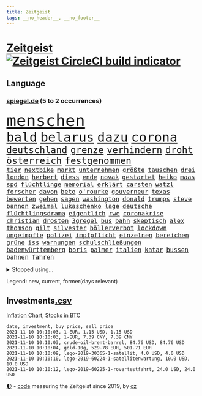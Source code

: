 ```yaml
---
title: Zeitgeist
tags: __no_header__, __no_footer__
---
```


# [Zeitgeist](https://oliz.io/zeitgeist/) [![Zeitgeist CircleCI build indicator](https://circleci.com/gh/ooz/zeitgeist.svg?style=shield)](https://circleci.com/gh/ooz/zeitgeist)

## Language

<h3><a href="https://www.spiegel.de" target="_blank">spiegel.de</a> (5 to 2 occurrences)</h3>
<p style="font-family:monospace">
<span style="font-size:32pt"><a href="news_links.html#menschen" class="current">menschen</a></span>
<br>
<span style="font-size:25pt"><a href="news_links.html#bald" class="current">bald</a></span>
<span style="font-size:25pt"><a href="news_links.html#belarus" class="current">belarus</a></span>
<span style="font-size:25pt"><a href="news_links.html#dazu" class="current">dazu</a></span>
<span style="font-size:25pt"><a href="news_links.html#corona" class="current">corona</a></span>
<br>
<span style="font-size:18pt"><a href="news_links.html#deutschland" class="current">deutschland</a></span>
<span style="font-size:18pt"><a href="news_links.html#grenze" class="current">grenze</a></span>
<span style="font-size:18pt"><a href="news_links.html#verhindern" class="current">verhindern</a></span>
<span style="font-size:18pt"><a href="news_links.html#droht" class="current">droht</a></span>
<span style="font-size:18pt"><a href="news_links.html#österreich" class="current">österreich</a></span>
<span style="font-size:18pt"><a href="news_links.html#festgenommen" class="current">festgenommen</a></span>
<br>
<span style="font-size:12pt"><a href="news_links.html#tier" class="current">tier</a></span>
<span style="font-size:12pt"><a href="news_links.html#nextbike" class="new">nextbike</a></span>
<span style="font-size:12pt"><a href="news_links.html#markt" class="current">markt</a></span>
<span style="font-size:12pt"><a href="news_links.html#unternehmen" class="current">unternehmen</a></span>
<span style="font-size:12pt"><a href="news_links.html#größte" class="current">größte</a></span>
<span style="font-size:12pt"><a href="news_links.html#tauschen" class="new">tauschen</a></span>
<span style="font-size:12pt"><a href="news_links.html#drei" class="current">drei</a></span>
<span style="font-size:12pt"><a href="news_links.html#london" class="current">london</a></span>
<span style="font-size:12pt"><a href="news_links.html#herbert" class="current">herbert</a></span>
<span style="font-size:12pt"><a href="news_links.html#diess" class="current">diess</a></span>
<span style="font-size:12pt"><a href="news_links.html#ende" class="current">ende</a></span>
<span style="font-size:12pt"><a href="news_links.html#novak" class="current">novak</a></span>
<span style="font-size:12pt"><a href="news_links.html#gestartet" class="current">gestartet</a></span>
<span style="font-size:12pt"><a href="news_links.html#heiko" class="current">heiko</a></span>
<span style="font-size:12pt"><a href="news_links.html#maas" class="current">maas</a></span>
<span style="font-size:12pt"><a href="news_links.html#spd" class="current">spd</a></span>
<span style="font-size:12pt"><a href="news_links.html#flüchtlinge" class="current">flüchtlinge</a></span>
<span style="font-size:12pt"><a href="news_links.html#memorial" class="new">memorial</a></span>
<span style="font-size:12pt"><a href="news_links.html#erklärt" class="current">erklärt</a></span>
<span style="font-size:12pt"><a href="news_links.html#carsten" class="current">carsten</a></span>
<span style="font-size:12pt"><a href="news_links.html#watzl" class="new">watzl</a></span>
<span style="font-size:12pt"><a href="news_links.html#forscher" class="current">forscher</a></span>
<span style="font-size:12pt"><a href="news_links.html#davon" class="current">davon</a></span>
<span style="font-size:12pt"><a href="news_links.html#beto" class="new">beto</a></span>
<span style="font-size:12pt"><a href="news_links.html#o'rourke" class="new">o'rourke</a></span>
<span style="font-size:12pt"><a href="news_links.html#gouverneur" class="current">gouverneur</a></span>
<span style="font-size:12pt"><a href="news_links.html#texas" class="current">texas</a></span>
<span style="font-size:12pt"><a href="news_links.html#bewerten" class="current">bewerten</a></span>
<span style="font-size:12pt"><a href="news_links.html#gehen" class="current">gehen</a></span>
<span style="font-size:12pt"><a href="news_links.html#sagen" class="current">sagen</a></span>
<span style="font-size:12pt"><a href="news_links.html#washington" class="current">washington</a></span>
<span style="font-size:12pt"><a href="news_links.html#donald" class="current">donald</a></span>
<span style="font-size:12pt"><a href="news_links.html#trumps" class="current">trumps</a></span>
<span style="font-size:12pt"><a href="news_links.html#steve" class="current">steve</a></span>
<span style="font-size:12pt"><a href="news_links.html#bannon" class="current">bannon</a></span>
<span style="font-size:12pt"><a href="news_links.html#zweimal" class="current">zweimal</a></span>
<span style="font-size:12pt"><a href="news_links.html#lukaschenko" class="current">lukaschenko</a></span>
<span style="font-size:12pt"><a href="news_links.html#lage" class="current">lage</a></span>
<span style="font-size:12pt"><a href="news_links.html#deutsche" class="current">deutsche</a></span>
<span style="font-size:12pt"><a href="news_links.html#flüchtlingsdrama" class="current">flüchtlingsdrama</a></span>
<span style="font-size:12pt"><a href="news_links.html#eigentlich" class="current">eigentlich</a></span>
<span style="font-size:12pt"><a href="news_links.html#rwe" class="current">rwe</a></span>
<span style="font-size:12pt"><a href="news_links.html#coronakrise" class="current">coronakrise</a></span>
<span style="font-size:12pt"><a href="news_links.html#christian" class="current">christian</a></span>
<span style="font-size:12pt"><a href="news_links.html#drosten" class="current">drosten</a></span>
<span style="font-size:12pt"><a href="news_links.html#3gregel" class="current">3gregel</a></span>
<span style="font-size:12pt"><a href="news_links.html#bus" class="current">bus</a></span>
<span style="font-size:12pt"><a href="news_links.html#bahn" class="current">bahn</a></span>
<span style="font-size:12pt"><a href="news_links.html#skeptisch" class="current">skeptisch</a></span>
<span style="font-size:12pt"><a href="news_links.html#alex" class="current">alex</a></span>
<span style="font-size:12pt"><a href="news_links.html#thomson" class="new">thomson</a></span>
<span style="font-size:12pt"><a href="news_links.html#gilt" class="current">gilt</a></span>
<span style="font-size:12pt"><a href="news_links.html#silvester" class="new">silvester</a></span>
<span style="font-size:12pt"><a href="news_links.html#böllerverbot" class="new">böllerverbot</a></span>
<span style="font-size:12pt"><a href="news_links.html#lockdown" class="current">lockdown</a></span>
<span style="font-size:12pt"><a href="news_links.html#ungeimpfte" class="current">ungeimpfte</a></span>
<span style="font-size:12pt"><a href="news_links.html#polizei" class="current">polizei</a></span>
<span style="font-size:12pt"><a href="news_links.html#impfpflicht" class="current">impfpflicht</a></span>
<span style="font-size:12pt"><a href="news_links.html#einzelnen" class="current">einzelnen</a></span>
<span style="font-size:12pt"><a href="news_links.html#bereichen" class="current">bereichen</a></span>
<span style="font-size:12pt"><a href="news_links.html#grüne" class="current">grüne</a></span>
<span style="font-size:12pt"><a href="news_links.html#iss" class="current">iss</a></span>
<span style="font-size:12pt"><a href="news_links.html#warnungen" class="current">warnungen</a></span>
<span style="font-size:12pt"><a href="news_links.html#schulschließungen" class="current">schulschließungen</a></span>
<span style="font-size:12pt"><a href="news_links.html#badenwürttemberg" class="current">badenwürttemberg</a></span>
<span style="font-size:12pt"><a href="news_links.html#boris" class="current">boris</a></span>
<span style="font-size:12pt"><a href="news_links.html#palmer" class="current">palmer</a></span>
<span style="font-size:12pt"><a href="news_links.html#italien" class="current">italien</a></span>
<span style="font-size:12pt"><a href="news_links.html#katar" class="current">katar</a></span>
<span style="font-size:12pt"><a href="news_links.html#bussen" class="current">bussen</a></span>
<span style="font-size:12pt"><a href="news_links.html#bahnen" class="current">bahnen</a></span>
<span style="font-size:12pt"><a href="news_links.html#fahren" class="current">fahren</a></span>
</p>
<details>
<summary>Stopped using...</summary>
<p class="former" style="font-size:12pt">
analyse(390) entscheidungen(390) franziska(389) gewissen(389) giffey(389) stars(389) interessiert(388) verlief(388) beantragen(387) erneuter(387) erstaunlich(387) gemeinden(387) kandidatinnen(387) konzernchef(387) legendären(387) maß(387) österreichischen(387) christoph(386) erhoben(386) geduld(386) gefährden(386) gekürt(386) gelernt(386) gerecht(386) jüngsten(386) leitung(386) lufthansa(386) misshandelt(386) unrecht(386) vertreten(386) wald(386) erscheinen(385) literatur(385) magdeburg(385) maria(385) massiv(385) reiche(385) spielten(385) tode(385) usbehörden(385) usjustizministerium(385) volker(385) zensur(385) 99(384) anerkennen(384) beweisen(384) ehefrau(384) france(384) gelegt(384) ikone(384) insekten(384) mordfall(384) persönliche(384) reiner(384) richten(384) verwirrung(384) youtube(384) zurückgetreten(384) überzeugt(384) altmaier(383) astrazeneca(383) attackieren(383) b(383) depressionen(383) flughäfen(383) harter(383) haseloff(383) hunde(383) kassiert(383) mutige(383) stärken(383) turin(383) verriet(383) verzweifelt(383) zugunsten(383) asiatischen(382) bundesamt(382) coronaschnelltests(382) einstigen(382) einzelne(382) engagement(382) institut(382) konflikte(382) räumen(382) schlimmsten(382) spaniens(382) tieren(382) vermeintliche(382) zunehmende(382) arbeitsbedingungen(381) beeinflussen(381) benjamin(381) besseren(381) dahin(381) digitaler(381) erziehung(381) fabrik(381) fernen(381) geklärt(381) grünheide(381) massiver(381) schnee(381) südkorea(381) terrormiliz(381) umsetzen(381) zeuge(381) ärzten(381) doku(380) fauci(380) flugzeuge(380) geschlagen(380) kleiner(380) liege(380) länderchefs(380) mars(380) normalität(380) offensive(380) spanischen(380) stanley(380) usregierung(380) verbietet(380) 125(379) 2011(379) 37(379) beklagen(379) bewährung(379) einzug(379) kündigung(379) menschenrechte(379) radsport(379) times(379) trainieren(379) umstrittener(379) weißen(379) zurzeit(379) anschläge(378) arbeitgeber(378) finanzaufsicht(378) gelsenkirchen(378) härter(378) kompliziert(378) prinzessin(378) recherchen(378) toren(378) österreicher(378) aufgehoben(377) bilden(377) eingeschränkt(377) eugh(377) freund(377) hölle(377) kippen(377) klein(377) machthaber(377) oma(377) richtige(377) schulkinder(377) studierenden(377) sächsischen(377) 1945(376) auswertung(376) beschluss(376) emotionalen(376) fahrrad(376) galten(376) lebt(376) modell(376) parlamentswahl(376) regt(376) riss(376) umfragen(376) usschauspielerin(376) 52(375) ausflug(375) freunden(375) geheimnis(375) halbfinale(375) höchststand(375) unseren(375) vorzeitige(375) vorübergehend(375) weltgesundheitsorganisation(375) zwischenzeitlich(375) erfuhr(374) gestrichen(374) grundgesetz(374) jahrhundert(374) leitet(374) nachspiel(374) schwachen(374) sexuell(374) stellten(374) unterricht(374) virologen(374) aufgegeben(373) aufschwung(373) billie(373) entscheidend(373) erfunden(373) etliche(373) klassiker(373) maximilian(373) reporter(373) schlicht(373) sports(373) zuversichtlich(373) überholt(373) ausmaß(372) crash(372) dominic(372) einsetzen(372) geprüft(372) rechtsaußen(372) schwierig(372) verteilung(372) christdemokraten(371) porsche(371) spiegeltitelstory(371) verband(371) volle(371) vorjahr(371) enge(370) entsetzt(370) fake(370) fakten(370) form(370) hürden(370) meist(370) quer(370) schnellste(370) barbara(369) dar(369) demokratische(369) frachter(369) offizielle(369) reagierten(369) überlebende(369) auslösen(368) patient(368) verläufen(368) zahlte(368) zurücktreten(368) eurecht(367) jürgen(367) mangel(367) ministerium(367) verklagen(367) 17jährige(366) kate(366) manipulierte(366) pipeline(366) womit(366) aufarbeitung(365) beantragt(365) jahrestag(365) juristen(365) mobile(365) nase(365) schumacher(365) säugling(365) 25jährigen(364) außerhalb(364) defensive(364) gesundheitsministerium(364) iphone(364) rechtzeitig(364) gekämpft(363) kevin(363) krawallen(363) großem(362) verhandeln(362) hinten(361) probe(360) spenden(360) bürgerkrieg(359) erzielte(359) fehlern(359) nationalteam(359) präsenzunterricht(359) schrecken(359) älter(359) deutliches(358) kippt(358) verheerend(358) analysiert(357) erwachsenen(357) landwirtschaft(357) america(356) beweise(356) einschränkung(356) versagen(356) drin(355) insolvenz(355) stört(355) äußerte(355) halbe(354) orten(354) sprachen(354) tansania(353) wem(353) angehörige(352) ausgeweitet(352) justin(350) verfassungsgericht(350) wendet(350) bester(349) kräfte(349) hinweis(348) mischung(348) vermissten(348) dr(347) krisen(347) benötigte(346) flughafens(346) intelligenz(346) kleinkind(345) runden(345) minderjährigen(344) flüchtete(343) missachtung(343) anschlägen(342) beobachtung(342) georg(342) jurist(342) gläubige(341) knacken(341) schottische(341) erhöhung(340) tyson(339) gesundheitliche(338) kontert(338) beschuldigte(337) divers(337) laufbahn(337) persönliches(337) verhinderte(337) vorgenommen(337) coronajahr(336) geflohen(336) sammelte(336) mittelpunkt(335) nächstes(335) dorf(334) trick(334) zeitung(334) betrieben(333) klarheit(332) bbc(331) nebenwirkungen(331) rückgängig(330) tragischen(330) 56(329) eingeliefert(328) existenz(328) fremden(327) gesetzlichen(327) empfinden(326) sammeln(325) theoretisch(322) riesigen(321) würdigung(320) schach(319) bestechung(318) schadensersatz(318) verweigerte(318) 32jährigen(317) übergriffen(314) gesundheitsministers(310) hartz(310) interviews(308) vertrauten(308) rächen(307) kilo(306) rekorde(306) kolleginnen(305) seniorin(304) souveränität(304) bundestagsabgeordnete(303) katzen(303) schiffe(303) nordosten(301) karolina(295) heidelberg(294) saisonende(294) einsatzkräften(292) louis(292) adler(290) stationiert(288) heimatland(287) dosis(286) aufgebot(282) testpflicht(281) ausbeutung(280) iv(280) jagt(278) cent(277) infos(276) sehe(272) dokumentieren(271) nachbarland(271) lego(270) wiedervereinigung(270) amazons(268) radsportler(268) sondersitzung(268) erleichtert(265) verheißt(265) bergsteiger(263) gelöscht(263) expräsidenten(258) heutige(258) hubert(256) rüdiger(256) estland(255) staatsschutz(255) ausstellung(254) vorfälle(254) macher(253) v(252) geschrumpft(251) kannte(251) belästigt(250) geiselnahme(250) soldatinnen(250) stärkste(250) großstädten(248) konkreten(248) regierungsbildung(248) indiens(247) italiener(247) medaille(242) günstig(240) bischof(239) recherchiert(239) belgier(237) abbringen(236) hilferuf(236) marsmission(235) finanziellen(231) hochschulen(231) todesursache(230) universitäten(230) ausländischen(229) orte(228) wildnis(228) paaren(227) tierschützer(227) 13jährigen(224) niemals(224) gebildet(221) redaktion(221) bälle(218) abgeschnitten(214) ermittlungsverfahren(213) topfavorit(213) tvinterview(213) erteilte(211) anzutreten(210) reue(210) campus(209) sexuellem(204) forciert(203) mitverantwortlich(203) kellner(197) zoff(197) miriam(196) modellprojekt(196) geehrt(191) schwimmstar(190) gew(188) pflegen(187) zufriedener(187) gnabry(186) nett(183) tempolimit(183) brian(182) massachusetts(180) loben(179) ladesäulen(178) raúl(177) komme(176) motorrad(176) reichtum(175) steuerreform(171) raumfahrt(170) vertraut(170) blue(169) erzürnt(169) origin(169) abgezogen(168) besonderes(166) rekonstruktion(162) übten(162) philippinischen(161) verfassungsgerichts(161) zurückzukehren(161) ausgewählt(159) berücksichtigt(159) verfilmung(159) mögliches(158) randale(158) fronten(156) litten(156) ängste(155) bundesfinanzhof(153) erholen(153) gefälscht(150) energieagentur(149) felix(149) parlamentswahlen(147) akzeptieren(146) tank(146) zentralrat(145) revolutionieren(143) jüdisches(142) spitzen(142) testzentren(142) fox(141) stellenweise(141) untersuchungsbericht(141) formel1rennen(139) zerstörungen(139) kuntz(138) laute(137) notlandung(137) 60jähriger(136) ambitionierte(136) umfang(136) organisierten(135) verschwörungsmythen(135) zentralbank(135) ausgebremst(134) formiert(134) zweifelhaften(134) ifoumfrage(133) längerer(133) südchinesisches(133) terroranschlägen(133) träumt(133) kultusminister(132) materialmangel(132) schwäche(132) engländer(131) hit(131) vormittag(131) hunderttausenden(130) künstlerische(130) wundert(130) 77jährige(129) eingemischt(129) rücktrittsgesuch(129) jon(128) mitspielen(128) traditionelle(127) volk(127) deutschlandkoalition(126) generell(126) guido(126) seither(126) 28jähriger(125) jamaika(125) pflegte(125) vorerkrankungen(125) ultrarechte(124) amthor(123) kühnert(123) präsidium(123) beihilfe(122) schämt(122) streik(122) krankheiten(121) mauerbau(121) mary(120) schimpft(120) webber(120) bahnt(119) castillo(119) demenz(118) missbrauchsprozess(118) akkreditierung(117) befassen(116) ferieninsel(116) spitzenpolitiker(116) klimabericht(115) neumünster(114) wahlbeteiligung(114) antisemitisch(113) aufgebaut(113) hindukusch(112) ki(112) vorwarnung(112) gerichtlich(111) bundeswehreinsatz(110) gewässer(109) übertraf(109) aiwanger(108) akademie(108) leroy(107) linkenfraktionschef(107) phuket(107) sané(107) stilkritik(107) stockt(107) verfügen(107) wissenschaften(107) geldwäsche(106) schillerndsten(105) ed(104) sätze(104) gesungen(103) motiviert(103) chaotischen(102) großraum(102) slowenien(102) impfstoffproduktion(101) ortskräfte(101) tadej(101) lehrergewerkschaft(100) radprofis(100) 33jährige(99) coronasommer(98) pogačar(98) präsentierte(98) gewürdigt(97) versehen(97) wäldern(97) überflutungen(97) kronzeugen(96) murray(96) c(95) radprofi(95) überflutet(95) beinen(94) metall(94) schilderte(94) tusk(94) fachen(93) fury(93) lieferengpässen(93) winde(93) wmkampf(93) leser(92) leserinnen(92) naturschutz(92) perfekten(92) sortiert(92) vertragsverlängerung(92) elternkolumne(91) evakuieren(91) finalen(91) hanau(91) list(91) rauch(91) superstars(91) untreue(91) bremerhaven(90) dämmstoffe(90) hausnummer(90) mandat(90) technischen(90) cecilia(89) einsetzt(89) forschungsteam(89) jüngster(89) moscheen(89) stapfen(89) verschafften(89) ciao(88) havannasyndrom(88) bausteine(87) dankte(87) komfort(87) lästert(87) mysteriösen(87) anstatt(86) irischer(86) schwerelosigkeit(86) vitra(86) vizepräsidentin(86) wohnwagen(86) handelsverband(85) henry(85) missbrauchsvorwürfe(85) supermarktregale(85) tu(85) usunternehmen(85) zutritt(85) aneinander(84) assimilieren(84) blockchain(84) erweisen(84) formel1pressestimmen(84) haar(84) impfzahlen(84) megan(84) supermärkte(84) terrorprozess(84) ahrweiler(83) bemerkenswerter(83) europäerinnen(83) lukrative(83) prägendsten(83) sturzfluten(83) halfen(82) höchstwert(82) killer(82) nachgehen(82) notlanden(82) 1964(81) psychiatrischen(81) truck(81) unterscheiden(81) vertretung(81) begreifen(80) coronapause(80) nächte(80) usstars(80) zuliebe(80) falschgeld(79) heiratsantrag(79) immunsystem(79) katastrophenschutz(79) malariaimpfstoff(79) akzeptiert(78) bahnkunden(78) baupreise(78) auszahlungen(77) ernteausfälle(77) israelischem(77) konzertfilm(77) mutterkonzerns(77) rechtsfehler(77) soul(77) umlauf(77) alaska(76) bankenaufseher(76) boulevard(76) bye(76) einlegen(76) erfordert(76) haas(76) marsalek(76) ringe(76) sirenen(76) ächzen(76) are(75) beibringen(75) eindeutigen(75) freut's(75) kennzeichnen(75) philippinische(75) populär(75) vergessenen(75) zwischenfälle(75) coronagipfel(74) erkunden(74) körperliche(74) 700(73) bemerkbar(73) geheimdienstchef(73) silbermedaille(73) sinfonien(73) stellvertreter(73) vorlauf(73) carrie(72) demonstrierten(72) malaria(72) reese(72) rückendeckung(72) simulieren(72) witherspoon(72) aniston(71) billigen(71) eilt(70) fußballverbände(70) gloria(70) günstiges(70) hartnäckig(70) impfwilligen(70) kärnten(70) köpfen(70) libanesischen(70) parkplätze(70) südsudan(70) twitch(70) attentäters(69) bellido(69) hochsprung(69) bereitete(68) entschädigt(68) erdrutschen(68) grenzregime(68) heilbronn(68) jährt(68) keinerlei(68) lebenden(68) löschen(68) verheiratet(68) ökologischen(68) abflug(67) achtjährige(67) hallo(67) obergrenze(67) tödlichste(67) wanderung(67) übertragen(67) angegeben(66) durchbricht(66) einspruch(66) gesa(66) scherzt(66) aktiviert(65) erhofft(65) gewagt(65) schiefgehen(65) aktivieren(64) beträge(64) eintreten(64) entdecker(64) kelly(64) kundschaft(64) paket(64) resultat(64) satte(64) store(64) vorwurfs(64) we(64) akteure(63) cdupräsidium(63) gestreikt(63) materialengpässen(63) medaillenspiegel(63) polizeiwache(63) problematische(63) 90/die(62) jungtiere(62) juristisches(62) lagebericht(62) leib(62) unternommen(62) verdeckten(62) vorläufigen(62) dolmetscher(61) steiles(61) verschleppten(61) grippeviren(60) kontaktpersonen(60) machine(60) verbrachte(60) verbrannt(60) waffengewalt(60) artenvielfalt(59) ehen(59) engsten(59) heiße(59) müttern(59) ölpreise(59) craig(58) diejenigen(58) enthauptet(58) handelte(58) rückruf(58) straßenverkehr(58) wissing(58) absender(57) ausbleibt(57) forschern(57) gesundheitswesen(57) nouripour(57) omid(57) reuter(57) schräg(57) teslagigafactory(57) 132(56) hochdruck(56) immobilienpreise(56) knast(56) lieferschwierigkeiten(56) tankstellen(56) algorithmen(55) beleben(55) ebolavirus(55) fiasko(55) migrationsgeschichte(55) schnellster(55) steil(55) umfassenden(55) geleistet(54) heimspiel(54) immobilien(54) klassen(54) retteten(54) schweres(54) tierwelt(54) kriminalreporters(53) linkedin(53) nuklear(53) polnisches(53) vegan(53) abfinden(52) behinderungen(52) betriebenen(52) investiert(52) kobra(52) krebszellen(52) ließe(52) geringe(51) befreiung(50) emirat(50) schleppen(50) stacheldrahtzaun(50) 73(49) aufgegriffen(49) facebookkonzern(49) jetski(49) jetskifahrer(49) messungen(49) nadia(49) rettungsflüge(49) strafverfolger(49) afghanistaneinsatz(48) gangs(48) involviert(48) jake(48) alpine(47) angestellten(47) generalinspekteur(47) hang(47) hawaii(47) missionen(47) peinliche(47) schwachstellen(47) überraschende(47) abziehen(46) chaotische(46) guide(46) heilmittel(46) stoppten(46) vermeldet(46) weltberühmte(46) fahndung(45) friedensnobelpreisträgerin(45) katastrophalen(45) positionieren(45) trotzen(45) zusage(45) bußgelder(44) dringender(44) imker(44) insektensterben(44) kaminski(44) lebende(44) modellprojekte(44) mops(44) riesenrad(44) sportwagen(44) abgeordnetenhauswahl(43) abgewendet(43) anschlags(43) fressen(43) hexen(43) hexerei(43) onehitwonder(43) toxische(43) 1138(42) bayerischer(42) gewölbe(42) regale(42) spdgeneralsekretär(42) windrädern(42) gelsenkirchener(41) grenzregion(41) innovationen(41) personenkult(41) royals(41) straßenrennen(41) urteilt(41) angeschlossen(40) blutspende(40) eifersucht(40) modernisierung(40) protokoll(40) stranden(40) beeinträchtigen(39) gelähmt(39) geständnis(39) herrschten(39) nahenden(39) wettete(39) abbrechen(38) cats(38) finanzbeamter(38) lösungen(38) musicals(38) operationen(38) rotgrünroten(38) startplatz(38) betrugsfall(37) dringendsten(37) integration(37) vereinen(37) wahllokalen(37) 52jährigen(36) co₂ausstoß(36) diskriminierend(36) finanzlücke(36) flicks(36) klargestellt(36) lagers(36) mitarbeitende(36) spiegelkorrespondent(36) tuberkulose(36) ausreichende(35) heftigere(35) kuban(35) parteikollegen(35) stillstand(35) tilman(35) verzichtete(35) wiederholung(35) aschewolke(34) ordnete(34) vollstreckt(34) defekte(33) gemeinsamkeiten(33) geschosse(33) ifo(33) kaution(33) sponsert(33) vergewaltigte(33) tarifverhandlungen(32) vorteil(32) wiens(32) wohnungsnot(32) autounfall(31) gasversorger(31) komplott(31) pflichten(31) umgebracht(31) bekräftigt(30) einklagen(30) erzbischof(30) euländern(30) gestimmt(30) jamaikakoalition(30) nobelpreisträger(30) weltraumtourismus(30) wertet(30) zugehörigkeit(30) beförderung(29) großbank(29) interviewen(29) mehrwertsteuersenkung(29) angezündet(28) anheben(28) durchgefallen(28) kylie(28) morgan(28) rätselt(28) spitzenspiel(28) syrers(28) söders(28) verbrauchern(28) csuvorsitzenden(27) fälschung(27) sanierung(27) tweets(27) feminismus(26) schiefgelaufen(26) blödsinn(25) exbürgermeister(25) manövern(25) sitz(25) wählten(25) älteste(25) blutiger(24) hadern(24) immobilienriesen(24) joy(24) justizministerium(24) krisenkonzern(24) rheinneckarkreis(24) unheimliche(24) weltbank(24) aufgibt(23) balkon(23) enkelin(23) erneuerung(23) rückschlägen(23) beeinflusst(22) beratungen(22) beugen(22) genügt(22) kathedrale(22) mischen(22) mobil(22) texanischen(22) tvauftritt(22) wada(22) zusammenbrechen(22) ähnlicher(22) alberto(21) barriere(21) gehofft(21) heizung(21) salazar(21) 250000(20) 9000(20) betrugsvorwürfe(20) brennstoff(20) ehrung(20) emotionen(20) epische(20) fluglinie(20) gendersternchen(20) migrant(20) polenz(20) rechtsextremist(20) ruprecht(20) synagoge(20) traurigkeit(20) weinsberg(20) zinszahlung(20) ärmeren(20) coldplay(19) eruptionen(19) krankenkassen(19) lavastrom(19) rucksack(19) wahltag(19) warteschlangen(19) wesen(19) berlinwahl(18) direkte(18) idaroberstein(18) mehrjährigen(18) populisten(18) schüller(18) sondierungen(18) spezielle(18) staatengemeinschaft(18) tristesse(18) heinrich(17) schuldenobergrenze(17) tankstellenkassierer(17) überalterung(17) antisemitischen(16) erleben(16) freiewählerchef(16) grippeimpfung(16) kongo(16) londonerin(16) mockridge(16) erik(15) grenzwerten(15) kosteten(15) landeswahlleiterin(15) malottki(15) manipulationsvorwürfen(15) sozialverbände(15) usjustiz(15) meistens(14) minus(14) namensliste(14) sondierungsgesprächen(14) verständigt(14) agent(13) entführern(13) ig(13) nobelpreis(13) witze(13) arbeitgebern(12) befreiungsschlag(12) diskussionskultur(12) entwickler(12) sondierungsgespräche(12) unterhaus(12) wortführer(12) arbeitskräften(11) benzinkrise(11) fatales(11) grundlegende(11) götz(11) nimm(11) schiitischen(11) straftätern(11) tüfteln(11) verhaltener(11)
</p>
</details>
<p>Legend: <span class="new">new</span>, <span class="current">current</span>, <span class="former">former(days relevant)</span></p>

## Investments[.csv](investments.csv)

[Inflation Chart](https://inflationchart.com),
[Stocks in BTC](https://stonksinbtc.xyz/)

```
date, investment, buy price, sell price
2021-11-10 10:10:03, 1-EUR, 1.15 USD, 1.15 USD
2021-11-10 10:10:03, 1-EUR, 7.39 CNY, 7.39 CNY
2021-11-10 10:10:03, crude-oil-brent-barrel, 84.76 USD, 84.76 USD
2021-11-10 10:10:04, gold-10g, 529.78 EUR, 501.71 EUR
2021-11-10 10:10:09, lego-2019-30365-1-satellit, 4.0 USD, 4.0 USD
2021-11-10 10:10:10, lego-2019-60224-1-satellitenwartung, 10.0 USD, 10.0 USD
2021-11-10 10:10:12, lego-2019-60225-1-rovertestfahrt, 24.0 USD, 24.0 USD
```

<footer>
<a href="javascript:toggleTheme()" class="nav">🌓</a>
- <a href="https://github.com/ooz/zeitgeist">code</a> measuring the Zeitgeist since 2019, by <a href="https://oliz.io">oz</a>
</footer>
